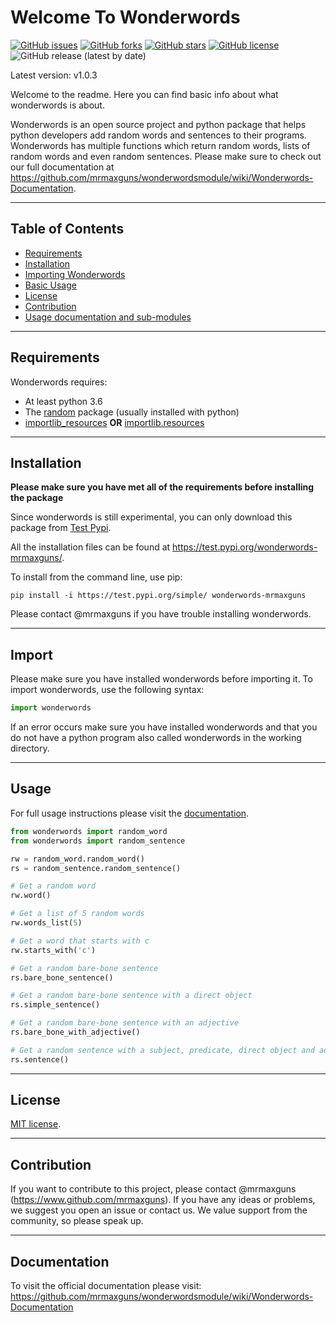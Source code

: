 # Welcome To Wonderwords
[![GitHub issues](https://img.shields.io/github/issues/mrmaxguns/wonderwordsmodule)](https://github.com/mrmaxguns/wonderwordsmodule/issues)
[![GitHub forks](https://img.shields.io/github/forks/mrmaxguns/wonderwordsmodule)](https://github.com/mrmaxguns/wonderwordsmodule/network)
[![GitHub stars](https://img.shields.io/github/stars/mrmaxguns/wonderwordsmodule)](https://github.com/mrmaxguns/wonderwordsmodule/stargazers)
[![GitHub license](https://img.shields.io/github/license/mrmaxguns/wonderwordsmodule)](https://github.com/mrmaxguns/wonderwordsmodule/blob/master/LICENSE)
![GitHub release (latest by date)](https://img.shields.io/github/v/release/mrmaxguns/wonderwordsmodule)

Latest version: v1.0.3

Welcome to the readme. Here you can find basic info about what wonderwords is about.

Wonderwords is an open source project and python package that helps python developers add random words and sentences to their programs.
Wonderwords has multiple functions which return random words, lists of random words and even random sentences.
Please make sure to check out our full documentation at https://github.com/mrmaxguns/wonderwordsmodule/wiki/Wonderwords-Documentation.


***
## Table of Contents
* [Requirements](#Requirements)
* [Installation](#Installation)
* [Importing Wonderwords](#Import)
* [Basic Usage](#Usage)
* [License](#License)
* [Contribution](#Contribution)
* [Usage documentation and sub-modules](#Documentation)


***
## Requirements
Wonderwords requires:
* At least python 3.6
* The [random](https://docs.python.org/3/library/random.html) package (usually installed with python)
* [importlib_resources](https://pypi.org/project/importlib-resources/) **OR** [importlib.resources](https://pypi.org/project/importlib/)


***
## Installation
**Please make sure you have met all of the requirements before installing the package**

Since wonderwords is still experimental, you can only download this package from [Test Pypi](https://test.pypi.org). 

All the installation files can be found at https://test.pypi.org/wonderwords-mrmaxguns/.

To install from the command line, use pip:
```
pip install -i https://test.pypi.org/simple/ wonderwords-mrmaxguns
```
Please contact @mrmaxguns if you have trouble installing wonderwords.

***
## Import
Please make sure you have installed wonderwords before importing it. To import wonderwords, use the following syntax:
```python
import wonderwords
```
If an error occurs make sure you have installed wonderwords and that you do not have a python program also called wonderwords in the working directory.

***
## Usage
For full usage instructions please visit the [documentation](https://github.com/mrmaxguns/wonderwordsmodule/wiki/Wonderwords-Documentation).
```python
from wonderwords import random_word
from wonderwords import random_sentence

rw = random_word.random_word()
rs = random_sentence.random_sentence()

# Get a random word
rw.word()

# Get a list of 5 random words
rw.words_list(5)

# Get a word that starts with c
rw.starts_with('c')

# Get a random bare-bone sentence
rs.bare_bone_sentence()

# Get a random bare-bone sentence with a direct object
rs.simple_sentence()

# Get a random bare-bone sentence with an adjective
rs.bare_bone_with_adjective()

# Get a random sentence with a subject, predicate, direct object and adjective
rs.sentence()
```

***
## License
[MIT license](https://choosealicense.com/licenses/mit/).

***
## Contribution
If you want to contribute to this project, please contact @mrmaxguns (https://www.github.com/mrmaxguns). If you have any ideas or problems, we suggest you open an issue or contact us. We value support from the community, so please speak up.

***
## Documentation
To visit the official documentation please visit: https://github.com/mrmaxguns/wonderwordsmodule/wiki/Wonderwords-Documentation
